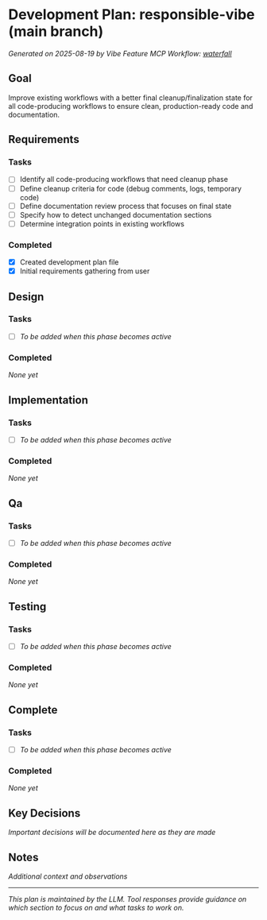 # Development Plan: responsible-vibe (main branch)

*Generated on 2025-08-19 by Vibe Feature MCP*
*Workflow: [waterfall](https://mrsimpson.github.io/responsible-vibe-mcp/workflows/waterfall)*

## Goal
Improve existing workflows with a better final cleanup/finalization state for all code-producing workflows to ensure clean, production-ready code and documentation.

## Requirements
### Tasks
- [ ] Identify all code-producing workflows that need cleanup phase
- [ ] Define cleanup criteria for code (debug comments, logs, temporary code)
- [ ] Define documentation review process that focuses on final state
- [ ] Specify how to detect unchanged documentation sections
- [ ] Determine integration points in existing workflows

### Completed
- [x] Created development plan file
- [x] Initial requirements gathering from user

## Design
### Tasks
- [ ] *To be added when this phase becomes active*

### Completed
*None yet*

## Implementation
### Tasks
- [ ] *To be added when this phase becomes active*

### Completed
*None yet*

## Qa
### Tasks
- [ ] *To be added when this phase becomes active*

### Completed
*None yet*

## Testing
### Tasks
- [ ] *To be added when this phase becomes active*

### Completed
*None yet*

## Complete
### Tasks
- [ ] *To be added when this phase becomes active*

### Completed
*None yet*

## Key Decisions
*Important decisions will be documented here as they are made*

## Notes
*Additional context and observations*

---
*This plan is maintained by the LLM. Tool responses provide guidance on which section to focus on and what tasks to work on.*
